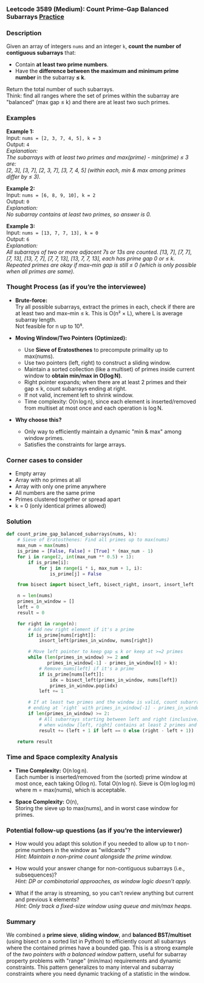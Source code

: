 ### Leetcode 3589 (Medium): Count Prime-Gap Balanced Subarrays [Practice](https://leetcode.com/problems/count-prime-gap-balanced-subarrays)

### Description  
Given an array of integers `nums` and an integer `k`, **count the number of contiguous subarrays** that:
- Contain **at least two prime numbers**.
- Have the **difference between the maximum and minimum prime number** in the subarray **≤ k**.

Return the total number of such subarrays.  
Think: find all ranges where the set of primes within the subarray are "balanced" (max gap ≤ k) and there are at least two such primes.

### Examples  

**Example 1:**  
Input: `nums = [2, 3, 7, 4, 5], k = 3`  
Output: `4`  
*Explanation:  
The subarrays with at least two primes and max(prime) - min(prime) ≤ 3 are:  
[2, 3], [3, 7], [2, 3, 7], [3, 7, 4, 5] (within each, min & max among primes differ by ≤ 3).*

**Example 2:**  
Input: `nums = [6, 8, 9, 10], k = 2`  
Output: `0`  
*Explanation:  
No subarray contains at least two primes, so answer is 0.*

**Example 3:**  
Input: `nums = [13, 7, 7, 13], k = 0`  
Output: `6`  
*Explanation:  
All subarrays of two or more adjacent 7s or 13s are counted.
[13, 7], [7, 7], [7, 13], [13, 7, 7], [7, 7, 13], [13, 7, 7, 13], each has prime gap 0 or ≤ k.
Repeated primes are okay if max–min gap is still ≤ 0 (which is only possible when all primes are same).*

### Thought Process (as if you’re the interviewee)  

- **Brute-force:**  
  Try all possible subarrays, extract the primes in each, check if there are at least two and max–min ≤ k. This is O(n² × L), where L is average subarray length.  
  Not feasible for n up to 10⁵.

- **Moving Window/Two Pointers (Optimized):**  
  - Use **Sieve of Eratosthenes** to precompute primality up to max(nums).
  - Use two pointers (left, right) to construct a sliding window.  
  - Maintain a sorted collection (like a multiset) of primes inside current window to **obtain min/max in O(log N)**.
  - Right pointer expands; when there are at least 2 primes and their gap ≤ k, count subarrays ending at right.
  - If not valid, increment left to shrink window.
  - Time complexity: O(n log n), since each element is inserted/removed from multiset at most once and each operation is log N.

- **Why choose this?**  
  - Only way to efficiently maintain a dynamic "min & max" among window primes.
  - Satisfies the constraints for large arrays.

### Corner cases to consider  
- Empty array
- Array with no primes at all
- Array with only one prime anywhere
- All numbers are the same prime
- Primes clustered together or spread apart
- k = 0 (only identical primes allowed)

### Solution

```python
def count_prime_gap_balanced_subarrays(nums, k):
    # Sieve of Eratosthenes: Find all primes up to max(nums)
    max_num = max(nums)
    is_prime = [False, False] + [True] * (max_num - 1)
    for i in range(2, int(max_num ** 0.5) + 1):
        if is_prime[i]:
            for j in range(i * i, max_num + 1, i):
                is_prime[j] = False

    from bisect import bisect_left, bisect_right, insort, insort_left

    n = len(nums)
    primes_in_window = []
    left = 0
    result = 0

    for right in range(n):
        # Add new right element if it's a prime
        if is_prime[nums[right]]:
            insort_left(primes_in_window, nums[right])

        # Move left pointer to keep gap ≤ k or keep at >=2 primes
        while (len(primes_in_window) >= 2 and 
               primes_in_window[-1] - primes_in_window[0] > k):
            # Remove nums[left] if it's a prime
            if is_prime[nums[left]]:
                idx = bisect_left(primes_in_window, nums[left])
                primes_in_window.pop(idx)
            left += 1

        # If at least two primes and the window is valid, count subarrays
        # ending at `right` with primes_in_window[-1] - primes_in_window[0] ≤ k
        if len(primes_in_window) >= 2:
            # All subarrays starting between left and right (inclusive) and ending at right
            # when window [left, right] contains at least 2 primes and valid gap
            result += (left + 1 if left == 0 else (right - left + 1))

    return result
```

### Time and Space complexity Analysis  

- **Time Complexity:** O(n log n).  
  Each number is inserted/removed from the (sorted) prime window at most once, each taking O(log n). Total O(n log n). Sieve is O(m log log m) where m = max(nums), which is acceptable.

- **Space Complexity:** O(n),  
  Storing the sieve up to max(nums), and in worst case window for primes.

### Potential follow-up questions (as if you’re the interviewer)  

- How would you adapt this solution if you needed to allow up to t non-prime numbers in the window as "wildcards"?  
  *Hint: Maintain a non-prime count alongside the prime window.*

- How would your answer change for non-contiguous subarrays (i.e., subsequences)?  
  *Hint: DP or combinatorial approaches, as window logic doesn't apply.*

- What if the array is streaming, so you can't review anything but current and previous k elements?  
  *Hint: Only track a fixed-size window using queue and min/max heaps.*

### Summary
We combined a **prime sieve**, **sliding window**, and **balanced BST/multiset** (using bisect on a sorted list in Python) to efficiently count all subarrays where the contained primes have a bounded gap. This is a strong example of the *two pointers with a balanced window* pattern, useful for subarray property problems with "range" (min/max) requirements and dynamic constraints. This pattern generalizes to many interval and subarray constraints where you need dynamic tracking of a statistic in the window.